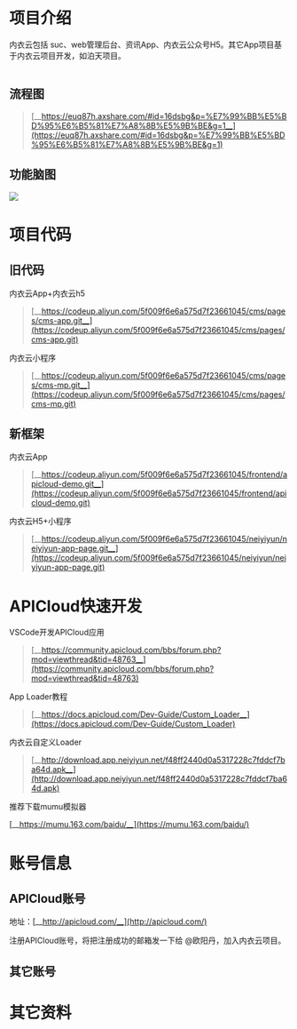 # 项目介绍

内衣云包括 suc、web管理后台、资讯App、内衣云公众号H5。其它App项目基于内衣云项目开发，如泊天项目。

```text

```

## 流程图

> [__https://euq87h.axshare.com/#id=16dsbg&p=%E7%99%BB%E5%BD%95%E6%B5%81%E7%A8%8B%E5%9B%BE&g=1__](https://euq87h.axshare.com/#id=16dsbg&p=%E7%99%BB%E5%BD%95%E6%B5%81%E7%A8%8B%E5%9B%BE&g=1)



## 功能脑图

![](https://tcs-devops.aliyuncs.com/storage/102801c99ad11f9e199e50d964c5cb228d5e?Signature=eyJhbGciOiJIUzI1NiIsInR5cCI6IkpXVCJ9.eyJBcHBJRCI6IjVlNzQ4MmQ2MjE1MjJiZDVjN2Y5YjMzNSIsIl9hcHBJZCI6IjVlNzQ4MmQ2MjE1MjJiZDVjN2Y5YjMzNSIsIl9vcmdhbml6YXRpb25JZCI6IiIsImV4cCI6MTY1MjUwMTA0MiwiaWF0IjoxNjUxODk2MjQyLCJyZXNvdXJjZSI6Ii9zdG9yYWdlLzEwMjgwMWM5OWFkMTFmOWUxOTllNTBkOTY0YzVjYjIyOGQ1ZSJ9.6wMRD_6IgDvi_obyCkniVEYa92kplsGbvdeqgr6al9k&download=%E5%86%85%E8%A1%A3%E4%BA%91%E5%B7%B2%E6%B7%BB%E5%8A%A01.png "")



# 项目代码

## 旧代码

内衣云App+内衣云h5

> [__https://codeup.aliyun.com/5f009f6e6a575d7f23661045/cms/pages/cms-app.git__](https://codeup.aliyun.com/5f009f6e6a575d7f23661045/cms/pages/cms-app.git)

内衣云小程序

> [__https://codeup.aliyun.com/5f009f6e6a575d7f23661045/cms/pages/cms-mp.git__](https://codeup.aliyun.com/5f009f6e6a575d7f23661045/cms/pages/cms-mp.git)



## 新框架

内衣云App

> [__https://codeup.aliyun.com/5f009f6e6a575d7f23661045/frontend/apicloud-demo.git__](https://codeup.aliyun.com/5f009f6e6a575d7f23661045/frontend/apicloud-demo.git)

内衣云H5+小程序

> [__https://codeup.aliyun.com/5f009f6e6a575d7f23661045/neiyiyun/neiyiyun-app-page.git__](https://codeup.aliyun.com/5f009f6e6a575d7f23661045/neiyiyun/neiyiyun-app-page.git)



# APICloud快速开发

VSCode开发APICloud应用

> [__https://community.apicloud.com/bbs/forum.php?mod=viewthread&tid=48763__](https://community.apicloud.com/bbs/forum.php?mod=viewthread&tid=48763)

App Loader教程

> [__https://docs.apicloud.com/Dev-Guide/Custom_Loader__](https://docs.apicloud.com/Dev-Guide/Custom_Loader)

内衣云自定义Loader

> [__http://download.app.neiyiyun.net/f48ff2440d0a5317228c7fddcf7ba64d.apk__](http://download.app.neiyiyun.net/f48ff2440d0a5317228c7fddcf7ba64d.apk)

推荐下载mumu模拟器

[__https://mumu.163.com/baidu/__](https://mumu.163.com/baidu/)



# 账号信息

## APICloud账号

地址：[__http://apicloud.com/__](http://apicloud.com/)

注册APICloud账号，将把注册成功的邮箱发一下给 @欧阳丹，加入内衣云项目。

## 其它账号





# 其它资料



